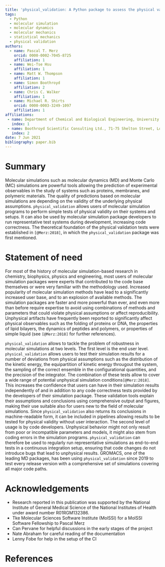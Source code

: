 ```yaml
---
title: 'physical_validation: A Python package to assess the physical validity of molecular simulation results'
tags:
  - Python
  - molecular simulation
  - molecular dynamics
  - molecular mechanics
  - statistical mechanics
  - physical validation
authors:
  - name: Pascal T. Merz
    orcid: 0000-0002-7045-8725
    affiliation: 1
  - name: Wei-Tse Hsu
    affiliation: 1
  - name: Matt W. Thompson
    affiliation: 1
  - name: Simon Boothroyd
    affiliation: 2
  - name: Chris C. Walker
    affiliation: 1
  - name: Michael R. Shirts
    orcid: 0000-0003-3249-1097
    affiliation: 1
affiliations:
 - name: Department of Chemical and Biological Engineering, University of Colorado Boulder, Boulder, CO 80309, United States of America
   index: 1
 - name: Boothroyd Scientific Consulting Ltd., 71-75 Shelton Street, London, United Kingdom
   index: 2
date: 7 Jun 2021
bibliography: paper.bib
---
```


# Summary

Molecular simulations such as molecular dynamics (MD) and Monte Carlo (MC)
simulations are powerful tools allowing the prediction of experimental
observables in the study of systems such as proteins, membranes, and polymeric
materials.
The quality of predictions based on molecular simulations are depending on the
validity of the underlying physical assumptions.
`physical_validation` allows users of molecular simulation programs to perform
simple tests of physical validity on their systems and setups.
It can also be used by molecular simulation package developers to run
representative test systems during development, increasing code correctness.
The theoretical foundation of the physical validation tests were established
in `[@Merz:2018]`, in which the `physical_validation` package was first
mentioned.

# Statement of need

For most of the history of molecular simulation-based research in chemistry, biophysics, 
physics and engineering, most users of molecular simulation packages were experts that 
contributed to the code base themselves or were very familiar  with the methodology used.
Increased popularity of molecular simulation methods have lead to a significantly
increased user base, and to an explosion of available methods.
The simulation packages are faster and more powerful than ever, and even more than before require
expertise to avoid using combinations of methods and parameters that could violate
physical assumptions or affect reproducibility.
Unphysical artifacts have frequently been reported to significantly affect physical observables
such as the folding of proteins or DNA, the properties of lipid bilayers, the
dynamics of peptides and polymers, or properties of simple liquid (see `[@Merz:2018]`
for further references).

`physical_validation` allows to tackle the problem of robustness in molecular
simulations at two levels.
The first level is the end user level.
`physical_validation` allows users to test their simulation results for a number
of deviations from physical assumptions such as the distribution of the kinetic
energy, the equipartition of kinetic energy througout the system, the sampling
of the correct ensemble in the configurational quantities, and the precision of
the integrator.
The combination of these tests allow to cover a wide range of potential
unphysical simulation conditions`[@Merz:2018]`.
This increases the confidence that users can have in their simulation results
independently of and in addition to any code correctness tests provided by the developers of their
simulation package.
These validation tools explain their assumptions and conclusions using
comprehensive output and figures, making their use suitable also for users
new to the field of molecular simulations.
Since `physical_validation` also returns its conclusions in machine-readable
form, it can be included in pipelines allowing results to be tested for
physical validity without user interaction.
The second level of usage is by code developers. Unphysical behavior might not only result
from poor or incompatible parameters and models, it might also stem from
coding errors in the simulation programs.
`physical_validation` can therefore be used to regularly run representative simulations
as end-to-end tests in a continuous integration setup, ensuring that code
changes do not introduce bugs that lead to unphysical results.
GROMACS, one of the leading MD packages, has been using `physical_validation`
since 2019 to test every release version with a comprehensive set of
simulations covering all major code paths.

# Acknowledgements

* Research reported in this publication was supported by the National Institute of General Medical Science of the National Institutes of Health under award number R01RGM132386.
* Tke Molecular Sciences Software Institute (MolSSI) for a MolSSI Software Fellowship to Pascal Merz
* Can Pervane for helpful discussions in the early stages of the project
* Nate Abraham for careful reading of the documentation
* Lenny Fobe for help in the setup of the CI

# References
